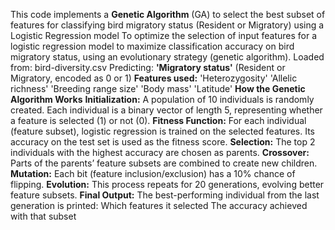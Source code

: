 This code implements a **Genetic Algorithm** (GA) to select the best subset of features for classifying bird migratory status (Resident or Migratory) using a Logistic Regression model
To optimize the selection of input features for a logistic regression model to maximize classification accuracy on bird migratory status, using an evolutionary strategy (genetic algorithm).
Loaded from: bird-diversity.csv
Predicting: **'Migratory status'** (Resident or Migratory, encoded as 0 or 1)
**Features used:**
'Heterozygosity'
'Allelic richness'
'Breeding range size'
'Body mass'
'Latitude'
**How the Genetic Algorithm Works**
**Initialization:**
A population of 10 individuals is randomly created.
Each individual is a binary vector of length 5, representing whether a feature is selected (1) or not (0).
**Fitness Function:**
For each individual (feature subset), logistic regression is trained on the selected features.
Its accuracy on the test set is used as the fitness score.
**Selection:**
The top 2 individuals with the highest accuracy are chosen as parents.
**Crossover:**
Parts of the parents’ feature subsets are combined to create new children.
**Mutation:**
Each bit (feature inclusion/exclusion) has a 10% chance of flipping.
**Evolution:**
This process repeats for 20 generations, evolving better feature subsets.
**Final Output:**
The best-performing individual from the last generation is printed:
Which features it selected
The accuracy achieved with that subset
